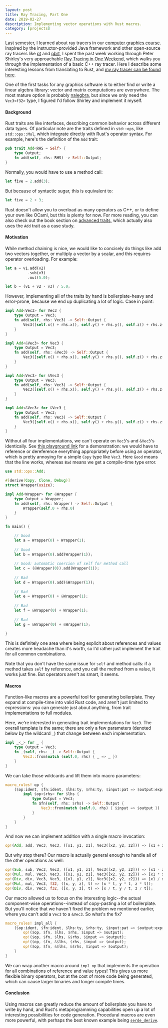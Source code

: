 ```yaml
---
layout: post
title: Ray Tracing, Part One
date: 2019-02-27
description: Implementing vector operations with Rust macros.
category: [projects]
---
```


Last semester, I learned about ray tracers in our [computer graphics course][1].
Inspired by the instructor-provided Java framework and other open-source
ray tracers like [pt][2] and [pbrt][3], I spent the past week working through
Peter Shirley's very approachable [Ray Tracing in One Weekend][4], which walks 
you through the implementation of a basic C++ ray tracer. Here I describe some
interesting lessons from translating to Rust, and [my ray tracer can be found here][5].

One of the first tasks for any graphics software is to either find or write
a linear algebra library: vector and matrix computations are everywhere.
The most mature option is probably [nalegbra][6], but since we only need the
`Vec3<f32>` type, I figured I'd follow Shirley and implement it myself.

#### **Background**

Rust traits are like interfaces, describing common behavior across
different data types. Of particular note are the traits defined in
`std::ops`, like `std::ops::Mul`, which integrate directly with Rust's
operator syntax. For example, here's the definition of the `Add` trait:

```rust
pub trait Add<RHS = Self> {
    type Output;
    fn add(self, rhs: RHS) -> Self::Output;
}
```

Normally, you would have to use a method call:

```rust
let five = 2.add(3);
```

But because of syntactic sugar, this is equivalent to:

```rust
let five = 2 + 3;
```

Rust doesn't allow you to overload as many operators as C++, or
to define your own like OCaml, but this is plenty for now. For
more reading, you can also check out the book section on [advanced traits][7],
which actually also uses the `Add` trait as a case study.

#### **Motivation**

While method chaining is nice, we would like to concisely do things
like add two vectors together, or multiply a vector by a scalar, and
this requires operator overloading. For example:

```rust
let a = v1.add(v2)
          .sub(v3)
          .mul(5.0);

let b = (v1 + v2 - v3) / 5.0;
```

However, implementing all of the traits by hand is boilerplate-heavy
and error-prone, because we end up duplicating a lot of logic. Case
in point:

```rust
impl Add<Vec3> for Vec3 {
    type Output = Vec3;
    fn add(self, rhs: Vec3) -> Self::Output {
        Vec3([self.x() + rhs.x(), self.y() + rhs.y(), self.z() + rhs.z()])
    }
}

impl Add<&Vec3> for Vec3 {
    type Output = Vec3;
    fn add(self, rhs: &Vec3) -> Self::Output {
        Vec3([self.x() + rhs.x(), self.y() + rhs.y(), self.z() + rhs.z()])
    }
}

impl Add<Vec3> for &Vec3 {
    type Output = Vec3;
    fn add(self, rhs: Vec3) -> Self::Output {
        Vec3([self.x() + rhs.x(), self.y() + rhs.y(), self.z() + rhs.z()])
    }
}

impl Add<&Vec3> for &Vec3 {
    type Output = Vec3;
    fn add(self, rhs: Vec3) -> Self::Output {
        Vec3([self.x() + rhs.x(), self.y() + rhs.y(), self.z() + rhs.z()])
    }
}
```

Without all four implementations, we can't operate on `Vec3`'s and `&Vec3`'s identically.
See [this playground link][8] for a demonstration: we would have to reference or dereference
everything appropriately before using an operator, which is pretty annoying for a simple `Copy`
type like `Vec3`. Here `Good` means that the line works, whereas `Bad` means we get a
compile-time type error.

```rust
use std::ops::Add;

#[derive(Copy, Clone, Debug)]
struct Wrapper(usize);

impl Add<Wrapper> for &Wrapper {
    type Output = Wrapper;
    fn add(self, rhs: Wrapper) -> Self::Output {
        Wrapper(self.0 + rhs.0)
    }
}

fn main() {

    // Good    
    let a = Wrapper(0) + Wrapper(1);
    
    // Good
    let b = Wrapper(0).add(Wrapper(1));
    
    // Good: automatic coercion of self for method call
    let c = (&Wrapper(0)).add(Wrapper(1));
    
    // Bad
    let d = Wrapper(0).add(&Wrapper(1));
    
    // Bad
    let e = Wrapper(0) + &Wrapper(1);
    
    // Bad
    let f = &Wrapper(0) + Wrapper(1);
    
    // Bad
    let g = &Wrapper(0) + &Wrapper(1);
    
}
```

This is definitely one area where being explicit about references and
values creates more headache than it's worth, so I'd rather just implement the trait for
all common combinations.

Note that you don't have the same issue for `self` and method calls: if a method takes `self`
by reference, and you call the method from a value, it works just fine. But operators aren't
as smart, it seems.

#### **Macros**

Function-like macros are a powerful tool for generating boilerplate. They expand at compile-time
into valid Rust code, and aren't just limited to expressions: you can generate just about
anything, from trait implementations to full modules.

Here, we're interested in generating trait implementations for `Vec3`.
The overall template is the same; there are only a few parameters
(denoted below by the wildcard `_`) that change between each implementation.

```rust
impl _<_> for _ {
    type Output = Vec3;
    fn _(self, rhs: _) -> Self::Output {
        Vec3::from(match (self.0, rhs) { _ => _ })
    }
}
```

We can take those wildcards and lift them into macro parameters:

```rust
macro_rules! op {
    ($op:ident, $fn:ident, $lhs:ty, $rhs:ty, $input:pat => $output:expr) => {
        impl $op<$rhs> for $lhs {
            type Output = Vec3;
            fn $fn(self, rhs: $rhs) -> Self::Output {
                Vec3::from(match (self.0, rhs) { $input => $output })
            }
        }
    }
}
```

And now we can implement addition with a single macro invocation:

```rust
op!(Add, add, Vec3, Vec3, ([x1, y1, z1], Vec3([x2, y2, z2])) => [x1 + x2, y1 + y2, z1 + z2]);
```

But why stop there? Our macro is actually general enough to handle all of the other operations as well:

```rust
op!(Sub, sub, Vec3, Vec3, ([x1, y1, z1], Vec3([x2, y2, z2])) => [x1 - x2, y1 - y2, z1 - z2]);
op!(Mul, mul, Vec3, Vec3, ([x1, y1, z1], Vec3([x2, y2, z2])) => [x1 * x2, y1 * y2, z1 * z2]);
op!(Div, div, Vec3, Vec3, ([x1, y1, z1], Vec3([x2, y2, z2])) => [x1 / x2, y1 / y2, z1 / z2]);
op!(Mul, mul, Vec3, f32, ([x, y, z], t) => [x * t, y * t, z * t]);
op!(Div, div, Vec3, f32, ([x, y, z], t) => [x / t, y / t, z / t]);
```

Our macro allowed us to focus on the interesting logic--the actual component-wise operations--instead
of copy-pasting a lot of boilerplate. But you'll notice that we haven't fixed the problem we mentioned
earlier, where you can't add a `Vec3` to a `&Vec3`. So what's the fix?

```rust
macro_rules! impl_all {
    ($op:ident, $fn:ident, $lhs:ty, $rhs:ty, $input:pat => $output:expr) => {
        op!($op, $fn, $lhs, $rhs, $input => $output);
        op!($op, $fn, $lhs, &$rhs, $input => $output);
        op!($op, $fn, &$lhs, $rhs, $input => $output);
        op!($op, $fn, &$lhs, &$rhs, $input => $output);
    }
}
```

We can wrap another macro around `impl_op` that implements the operation for all combinations
of reference and value types! This gives us more flexible binary operators, but at the cost of
more code being generated, which can cause larger binaries and longer compile times.

#### **Conclusion**

Using macros can greatly reduce the amount of boilerplate you have to write by 
hand, and Rust's metaprogramming capabilities open up a lot of interesting
possibilities for code generation. Procedural macros are even more powerful, with
perhaps the best known example being [`serde_derive`][9].

[1]: http://www.cs.cornell.edu/courses/cs4620/2018fa/
[2]: https://github.com/fogleman/pt
[3]: https://www.pbrt.org/
[4]: https://github.com/petershirley/raytracinginoneweekend
[5]: https://github.com/nwtnni/photon
[6]: https://www.nalgebra.org/
[7]: https://doc.rust-lang.org/book/ch19-03-advanced-traits.html
[8]: https://play.rust-lang.org/?version=stable&mode=debug&edition=2018&gist=325d1dd6ca296832500bd2ad864707da
[9]: https://serde.rs/derive.html
